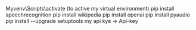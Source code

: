 Myvenv\Scripts\activate (to active my virtual environment)
pip install speechrecognition
pip install wikipedia
pip install openai
pip install pyaudio
pip install --upgrade setuptools
my api kye -> Api-key